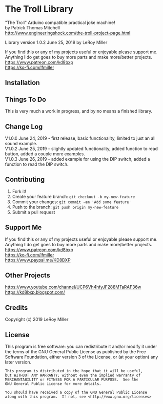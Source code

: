 # The Troll Library

"The Troll" Arduino compatible practical joke machine!  
by Patrick Thomas Mitchell  
http://www.engineeringshock.com/the-troll-project-page.html  

Library version 1.0.2 June 25, 2019 by LeRoy Miller  

If you find this or any of my projects useful or enjoyable please support me.  
Anything I do get goes to buy more parts and make more/better projects.  
https://www.patreon.com/kd8bxp  
https://ko-fi.com/lfmiller  


## Installation

## Things To Do

This is very much a work in progress, and by no means a finished library.  

## Change Log

V1.0.0 June 24, 2019 - first release, basic functionality, limited to just an all sound example.  
V1.0.2 June 25, 2019 - slightly updated functionality, added function to read button, added a couple more examples.  
V1.0.3 June 26, 2019 - added example for using the DIP switch, added a function to read the DIP switch.  

## Contributing

1. Fork it!
2. Create your feature branch: `git checkout -b my-new-feature`
3. Commit your changes: `git commit -am 'Add some feature'`
4. Push to the branch: `git push origin my-new-feature`
5. Submit a pull request

## Support Me

If you find this or any of my projects useful or enjoyable please support me.  
Anything I do get goes to buy more parts and make more/better projects.  
https://www.patreon.com/kd8bxp  
https://ko-fi.com/lfmiller  
https://www.paypal.me/KD8BXP  

## Other Projects

https://www.youtube.com/channel/UCP6Vh4hfyJF288MTaRAF36w  
https://kd8bxp.blogspot.com/  


## Credits

Copyright (c) 2019 LeRoy Miller

## License

This program is free software: you can redistribute it and/or modify
    it under the terms of the GNU General Public License as published by
    the Free Software Foundation, either version 3 of the License, or
    (at your option) any later version.

    This program is distributed in the hope that it will be useful,
    but WITHOUT ANY WARRANTY; without even the implied warranty of
    MERCHANTABILITY or FITNESS FOR A PARTICULAR PURPOSE.  See the
    GNU General Public License for more details.

    You should have received a copy of the GNU General Public License
    along with this program.  If not, see <http://www.gnu.org/licenses>
